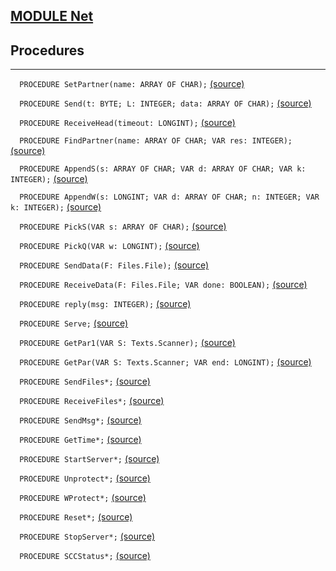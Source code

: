 
## [MODULE Net](https://github.com/io-core/System/blob/main/Net.Mod)

## Procedures
---

`  PROCEDURE SetPartner(name: ARRAY OF CHAR);` [(source)](https://github.com/io-core/System/blob/main/Net.Mod#L22)


`  PROCEDURE Send(t: BYTE; L: INTEGER; data: ARRAY OF CHAR);` [(source)](https://github.com/io-core/System/blob/main/Net.Mod#L26)


`  PROCEDURE ReceiveHead(timeout: LONGINT);` [(source)](https://github.com/io-core/System/blob/main/Net.Mod#L30)


`  PROCEDURE FindPartner(name: ARRAY OF CHAR; VAR res: INTEGER);` [(source)](https://github.com/io-core/System/blob/main/Net.Mod#L42)


`  PROCEDURE AppendS(s: ARRAY OF CHAR; VAR d: ARRAY OF CHAR; VAR k: INTEGER);` [(source)](https://github.com/io-core/System/blob/main/Net.Mod#L61)


`  PROCEDURE AppendW(s: LONGINT; VAR d: ARRAY OF CHAR; n: INTEGER; VAR k: INTEGER);` [(source)](https://github.com/io-core/System/blob/main/Net.Mod#L67)


`  PROCEDURE PickS(VAR s: ARRAY OF CHAR);` [(source)](https://github.com/io-core/System/blob/main/Net.Mod#L73)


`  PROCEDURE PickQ(VAR w: LONGINT);` [(source)](https://github.com/io-core/System/blob/main/Net.Mod#L79)


`  PROCEDURE SendData(F: Files.File);` [(source)](https://github.com/io-core/System/blob/main/Net.Mod#L85)


`  PROCEDURE ReceiveData(F: Files.File; VAR done: BOOLEAN);` [(source)](https://github.com/io-core/System/blob/main/Net.Mod#L106)


`  PROCEDURE reply(msg: INTEGER);` [(source)](https://github.com/io-core/System/blob/main/Net.Mod#L131)


`  PROCEDURE Serve;` [(source)](https://github.com/io-core/System/blob/main/Net.Mod#L143)


`  PROCEDURE GetPar1(VAR S: Texts.Scanner);` [(source)](https://github.com/io-core/System/blob/main/Net.Mod#L203)


`  PROCEDURE GetPar(VAR S: Texts.Scanner; VAR end: LONGINT);` [(source)](https://github.com/io-core/System/blob/main/Net.Mod#L207)


`  PROCEDURE SendFiles*;` [(source)](https://github.com/io-core/System/blob/main/Net.Mod#L217)


`  PROCEDURE ReceiveFiles*;` [(source)](https://github.com/io-core/System/blob/main/Net.Mod#L258)


`  PROCEDURE SendMsg*;` [(source)](https://github.com/io-core/System/blob/main/Net.Mod#L301)


`  PROCEDURE GetTime*;` [(source)](https://github.com/io-core/System/blob/main/Net.Mod#L320)


`  PROCEDURE StartServer*;` [(source)](https://github.com/io-core/System/blob/main/Net.Mod#L336)


`  PROCEDURE Unprotect*;` [(source)](https://github.com/io-core/System/blob/main/Net.Mod#L343)


`  PROCEDURE WProtect*;` [(source)](https://github.com/io-core/System/blob/main/Net.Mod#L347)


`  PROCEDURE Reset*;` [(source)](https://github.com/io-core/System/blob/main/Net.Mod#L351)


`  PROCEDURE StopServer*;` [(source)](https://github.com/io-core/System/blob/main/Net.Mod#L355)


`  PROCEDURE SCCStatus*;` [(source)](https://github.com/io-core/System/blob/main/Net.Mod#L360)

